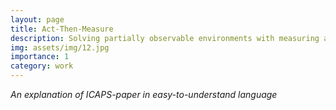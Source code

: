 ```yaml
---
layout: page
title: Act-Then-Measure
description: Solving partially observable environments with measuring actions
img: assets/img/12.jpg
importance: 1
category: work
---
```


*An explanation of ICAPS-paper in easy-to-understand language*